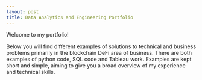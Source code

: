 ```yaml
---
layout: post
title: Data Analytics and Engineering Portfolio
---
```

<!--<img src="/images/fulls/01.jpg" class="fit image">-->
Welcome to my portfolio!

Below you will find different examples of solutions to technical and business problems primarily in the blockchain DeFi area of business. There are both examples of python code, SQL code and Tableau work. Examples are kept short and simple, aiming to give you a broad overview of my experience and technical skills.